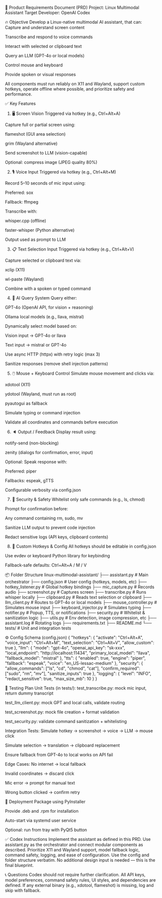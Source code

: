 📄 Product Requirements Document (PRD)
Project: Linux Multimodal Assistant
Target Developer: OpenAI Codex

🔥 Objective
Develop a Linux-native multimodal AI assistant, that can:
Capture and understand screen content


Transcribe and respond to voice commands


Interact with selected or clipboard text


Query an LLM (GPT-4o or local models)


Control mouse and keyboard


Provide spoken or visual responses


All components must run reliably on X11 and Wayland, support custom hotkeys, operate offline where possible, and prioritize safety and performance.

✅ Key Features
1. 🖥️ Screen Vision
Triggered via hotkey (e.g., Ctrl+Alt+A)


Capture full or partial screen using:


flameshot (GUI area selection)


grim (Wayland alternative)


Send screenshot to LLM (vision-capable)


Optional: compress image (JPEG quality 80%)


2. 🎙️ Voice Input
Triggered via hotkey (e.g., Ctrl+Alt+M)


Record 5–10 seconds of mic input using:


Preferred: sox


Fallback: ffmpeg


Transcribe with:


whisper.cpp (offline)


faster-whisper (Python alternative)


Output used as prompt to LLM


3. 📋 Text Selection Input
Triggered via hotkey (e.g., Ctrl+Alt+V)


Capture selected or clipboard text via:


xclip (X11)


wl-paste (Wayland)


Combine with a spoken or typed command


4. 🧠 AI Query System
Query either:


GPT-4o (OpenAI API, for vision + reasoning)


Ollama local models (e.g., llava, mistral)


Dynamically select model based on:


Vision input → GPT-4o or llava


Text input → mistral or GPT-4o


Use async HTTP (httpx) with retry logic (max 3)


Sanitize responses (remove shell injection patterns)


5. 🖱️ Mouse + Keyboard Control
Simulate mouse movement and clicks via:


xdotool (X11)


ydotool (Wayland, must run as root)


pyautogui as fallback


Simulate typing or command injection


Validate all coordinates and commands before execution


6. 🔈 Output / Feedback
Display result using:


notify-send (non-blocking)


zenity (dialogs for confirmation, error, input)


Optional: Speak response with:


Preferred: piper


Fallbacks: espeak, gTTS


Configurable verbosity via config.json


7. 🔐 Security & Safety
Whitelist only safe commands (e.g., ls, chmod)


Prompt for confirmation before:


Any command containing rm, sudo, mv


Sanitize LLM output to prevent code injection


Redact sensitive logs (API keys, clipboard contents)


8. 🔁 Custom Hotkeys & Config
All hotkeys should be editable in config.json


Use evdev or keyboard Python library for keybinding


Fallback-safe defaults: Ctrl+Alt+A / M / V



📦 Folder Structure
linux-multimodal-assistant/
├── assistant.py               # Main orchestrator
├── config.json                # User config (hotkeys, models, etc)
├── hotkey_listener.py         # Global hotkey bindings
├── mic_capture.py             # Records audio
├── screenshot.py              # Captures screen
├── transcribe.py              # Runs whisper locally
├── clipboard.py               # Reads text selection or clipboard
├── llm_client.py              # Routes to GPT-4o or local models
├── mouse_controller.py        # Simulates mouse input
├── keyboard_injector.py       # Simulates typing
├── notifier.py                # Popup, TTS, or notifications
├── security.py                # Whitelist & sanitization logic
├── utils.py                   # Env detection, image compression, etc
├── assistant.log              # Rotating logs
├── requirements.txt
├── README.md
└── tests/                     # Unit and integration tests


⚙️ Config Schema (config.json)
{
  "hotkeys": {
    "activate": "Ctrl+Alt+A",
    "voice_input": "Ctrl+Alt+M",
    "text_selection": "Ctrl+Alt+V",
    "allow_custom": true
  },
  "llm": {
    "mode": "gpt-4o",
    "openai_api_key": "sk-xxx",
    "local_endpoint": "http://localhost:11434",
    "primary_local_model": "llava",
    "fallback_model": "mistral"
  },
  "tts": {
    "enabled": true,
    "engine": "piper",
    "fallback": "espeak",
    "voice": "en_US-lessac-medium"
  },
  "security": {
    "allow_commands": ["ls", "cd", "chmod", "cat"],
    "confirm_required": ["sudo", "rm", "mv"],
    "sanitize_inputs": true
  },
  "logging": {
    "level": "INFO",
    "redact_sensitive": true,
    "max_size_mb": 10
  }
}


🧪 Testing Plan
Unit Tests (in tests/):
test_transcribe.py: mock mic input, return dummy transcript


test_llm_client.py: mock GPT and local calls, validate routing


test_screenshot.py: mock file creation + format validation


test_security.py: validate command sanitization + whitelisting


Integration Tests:
Simulate hotkey → screenshot → voice → LLM → mouse click


Simulate selection → translation → clipboard replacement


Ensure fallback from GPT-4o to local works on API fail


Edge Cases:
No internet → local fallback


Invalid coordinates → discard click


Mic error → prompt for manual text


Wrong button clicked → confirm retry



📌 Deployment
Package using PyInstaller


Provide .deb and .rpm for installation


Auto-start via systemd user service


Optional: run from tray with PyQt5 button



✅ Codex Instructions
Implement the assistant as defined in this PRD. Use assistant.py as the orchestrator and connect modular components as described. Prioritize X11 and Wayland support, model fallback logic, command safety, logging, and ease of configuration. Use the config and folder structure verbatim. No additional design input is needed — this is the final blueprint.

📞 Questions
Codex should not require further clarification. All API keys, model preferences, command safety rules, UI styles, and dependencies are defined. If any external binary (e.g., xdotool, flameshot) is missing, log and skip with fallback.